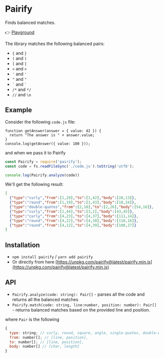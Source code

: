 # Pairify

Finds balanced matches.

👉 [Playground](https://pairify.now.sh/)

The library matches the following balanced pairs:

* `{` and `}`
* `(` and `)`
* `[` and `]`
* `<` and `>`
* `'` and `'`
* `"` and `"`
* `` ` `` and `` ` ``
* `/*` and `*/`
* `//` and `\n`

## Example

Consider the following `code.js` file:

```
function getAnswer(answer = { value: 42 }) {
  return "The answer is " + answer.value;
}
console.log(getAnswer({ value: 100 }));
```

and when we pass it to Pairify

```js
const Pairify = require('pairify');
const code = fs.readFileSync('./code.js').toString('utf8');

console.log(Pairify.analyze(code))
```

We'll get the following result:

```json
[
  {"type":"curly","from":[1,29],"to":[1,42],"body":[28,13]},
  {"type":"round","from":[1,19],"to":[1,43],"body":[18,24]},
  {"type":"double-quotes","from":[2,10],"to":[2,26],"body":[54,16]},
  {"type":"curly","from":[1,44],"to":[3,2],"body":[43,45]},
  {"type":"curly","from":[4,23],"to":[4,37],"body":[111,14]},
  {"type":"round","from":[4,22],"to":[4,38],"body":[110,16]},
  {"type":"round","from":[4,12],"to":[4,39],"body":[100,27]}
]
```

## Installation

* `npm install pairify` / `yarn add pairify`
* Or directly from here [https://unpkg.com/pairify@latest/pairify.min.js](https://unpkg.com/pairify@latest/pairify.min.js)

## API

* `Pairify.analyze(code: string): Pair[]` - parses all the code and returns all the balanced matches
* `Pairify.match(code: string, line:number, position: number): Pair[]` - returns balanced matches based on the provided line and position.

where `Pair` is the following

```js
{
  type: string; // curly, round, square, angle, single-quotes, double-quotes, template-literal, comment-single-line or comment-block
  from: number[]; // [line, position],
  to: number[]; // [line, position],
  body: number[] // [char, length]
}
```

